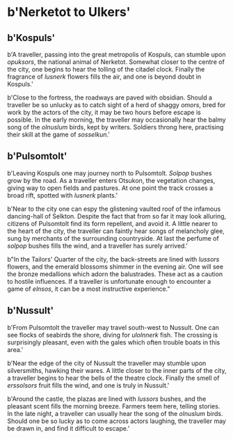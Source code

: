 # b'Nerketot to Ulkers'

## b'Kospuls'
b'A traveller, passing into the great metropolis of Kospuls, can stumble upon *opuksors*, the national animal of Nerketot. Somewhat closer to the centre of the city, one begins to hear the tolling of the citadel clock. Finally the fragrance of *lusnerk* flowers fills the air, and one is beyond doubt in Kospuls.'

b'Close to the fortress, the roadways are paved with obsidian. Should a traveller be so unlucky as to catch sight of a herd of shaggy *omors*, bred for work by the actors of the city, it may be two hours before escape is possible. In the early morning, the traveller may occasionally hear the balmy song of the *olnuslum* birds, kept by writers. Soldiers throng here, practising their skill at the game of *sosselkun*.'

## b'Pulsomtolt'
b'Leaving Kospuls one may journey north to Pulsomtolt. *Solpop* bushes grow by the road. As a traveller enters Otsukon, the vegetation changes, giving way to open fields and pastures. At one point the track crosses a broad rift, spotted with *lusnerk* plants.'

b'Near to the city one can espy the glistening vaulted roof of the infamous dancing-hall of Selkton. Despite the fact that from so far it may look alluring, citizens of Pulsomtolt find its form repellent, and avoid it. A little nearer to the heart of the city, the traveller can faintly hear songs of melancholy glee, sung by merchants of the surrounding countryside. At last the perfume of *solpop* bushes fills the wind, and a traveller has surely arrived.'

b"In the Tailors' Quarter of the city, the back-streets are lined with *lussors* flowers, and the emerald blossoms shimmer in the evening air. One will see the bronze medallions which adorn the balustrades. These act as a caution to hostile influences. If a traveller is unfortunate enough to encounter a game of *elnsos*, it can be a most instructive experience."

## b'Nussult'
b'From Pulsomtolt the traveller may travel south-west to Nussult. One can see flocks of seabirds the shore, diving for *ulolnnerk* fish. The crossing is surprisingly pleasant, even with the gales which often trouble boats in this area.'

b'Near the edge of the city of Nussult the traveller may stumble upon silversmiths, hawking their wares. A little closer to the inner parts of the city, a traveller begins to hear the bells of the theatre clock. Finally the smell of *erssolsors* fruit fills the wind, and one is truly in Nussult.'

b'Around the castle, the plazas are lined with *lussors* bushes, and the pleasant scent fills the morning breeze. Farmers teem here, telling stories. In the late night, a traveller can usually hear the song of the *olnuslum* birds. Should one be so lucky as to come across actors laughing, the traveller may be drawn in, and find it difficult to escape.'

